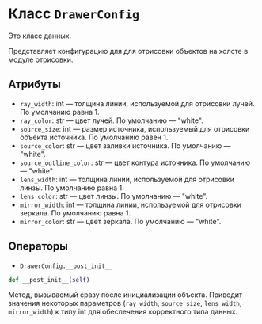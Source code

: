 # Класс `DrawerConfig`

Это класс данных.

Представляет конфигурацию для для отрисовки объектов на холсте в модуле отрисовки.

## Атрибуты

- `ray_width`: int  — толщина линии, используемой для отрисовки лучей. По умолчанию равна 1.
- `ray_color`: str  — цвет лучей. По умолчанию — "white".
- `source_size`: int  — размер источника, используемый для отрисовки объекта источника. По умолчанию равен 1.
- `source_color`: str  — цвет заливки источника. По умолчанию — "white".
- `source_outline_color`: str  — цвет контура источника. По умолчанию — "white".
- `lens_width`: int  — толщина линии, используемой для отрисовки линзы. По умолчанию равна 1.
- `lens_color`: str  — цвет линзы. По умолчанию — "white".
- `mirror_width`: int  — толщина линии, используемой для отрисовки зеркала. По умолчанию равна 1.
- `mirror_color`: str  — цвет зеркала. По умолчанию — "white".

## Операторы

- `DrawerConfig.__post_init__`

```Python
def __post_init__(self) 
```

Метод, вызываемый сразу после инициализации объекта. 
Приводит значения некоторых параметров (`ray_width`, `source_size`, `lens_width`, `mirror_width`)
к типу int для обеспечения корректного типа данных.